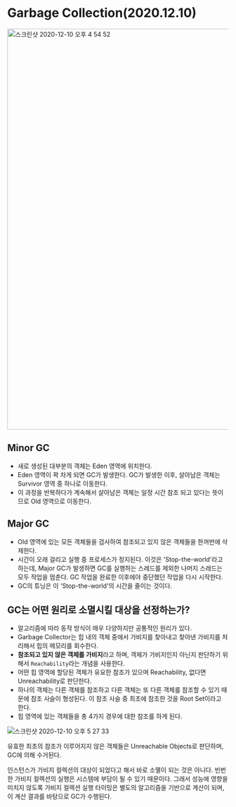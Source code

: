# Garbage Collection(2020.12.10)


<img width="910" alt="스크린샷 2020-12-10 오후 4 54 52" src="https://user-images.githubusercontent.com/44199159/101737676-8d388200-3b08-11eb-9c16-f4815b393b41.png">

## Minor GC
- 새로 생성된 대부분의 객체는 Eden 영역에 위치한다. 
- Eden 영역이 꽉 차게 되면 GC가 발생한다. GC가 발생한 이후, 살아남은 객체는 Survivor 영역 중 하나로 이동한다. 
- 이 과정을 반복하다가 계속해서 살아남은 객체는 일정 시간 참조 되고 있다는 뜻이므로 Old 영역으로 이동한다. 

## Major GC
- Old 영역에 있는 모든 객체들을 검사하여 참조되고 있지 않은 객체들을 한꺼번에 삭제한다. 
- 시간이 오래 걸리고 실행 중 프로세스가 정지된다. 이것은 'Stop-the-world'라고 하는데, Major GC가 발생하면 GC를 실행하는 스레드를 제외한 나머지 스레드는 모두 작업을 멈춘다. GC 작업을 완료한 이후에야 중단했던 작업을 다시 시작한다. 
- GC의 튜닝은 이 'Stop-the-world'의 시간을 줄이는 것이다. 

## GC는 어떤 원리로 소멸시킬 대상을 선정하는가?
- 알고리즘에 따라 동작 방식이 매우 다양하지만 공통적인 원리가 있다.
- Garbage Collector는 힙 내의 객체 중에서 가비지를 찾아내고 찾아낸 가비지를 처리해서 힙의 메모리를 회수한다. 
- **참조되고 있지 않은 객체를 가비지**라고 하며, 객체가 가비지인지 아닌지 판단하기 위해서 `Reachability`라는 개념을 사용한다. 
- 어떤 힙 영역에 할당된 객체가 유요한 참조가 있으며 Reachability, 없다면 Unreachability로 판단한다. 
- 하나의 객체는 다른 객체를 참조하고 다른 객체는 또 다른 객체를 참조할 수 있기 때문에 참조 사슬이 형성된다. 이 참조 사슬 중 최초에 참조한 것을 Root Set이라고 한다. 
- 힙 영역에 있는 객체들을 총 4가지 경우에 대한 참조를 하게 된다. 

![스크린샷 2020-12-10 오후 5 27 33](https://user-images.githubusercontent.com/44199159/101741114-03d77e80-3b0d-11eb-9693-1f7dc8036046.png)

유효한 최초의 참조가 이루어지지 않은 객체들은 Unreachable Objects로 판단하며, GC에 의해 수거된다. 

인스턴스가 가비지 컬렉션의 대상이 되었다고 해서 바로 소멸이 되는 것은 아니다. 빈번한 가비지 컬렉션의 실행은 시스템에 부담이 될 수 있기 때문이다. 그래서 성능에 영향을 미치지 않도록 가비지 컬렉션 실행 타이밍은 별도의 알고리즘을 기반으로 계산이 되며, 이 계산 결과를 바탕으로 GC가 수행된다.






